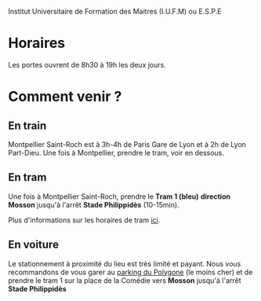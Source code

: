 Institut Universitaire de Formation des Maitres (I.U.F.M)
ou E.S.P.E

# Horaires

Les portes ouvrent de 8h30 à 19h les deux jours.
 
# Comment venir ?

## En train
Montpellier Saint-Roch est à 3h-4h de Paris Gare de Lyon et à 2h de Lyon Part-Dieu. 
Une fois à Montpellier, prendre le tram, voir en dessous. 

## En tram
Une fois à Montpellier Saint-Roch, prendre le **Tram 1 (bleu)** **direction Mosson** jusqu'à l'arrêt **Stade Philippidès** (10-15min). 

Plus d'informations sur les horaires de tram [ici](http://www.tam-voyages.com/ri/?rub_code=4&laction=synthese&comDep=34172&pointDep=5472%24Gare+Saint%2DRoch%244%2434172&numDep=0&comArr=34172&pointArr=5660%24Stade+Philippid%C3%A8s%244%2434172&numArr=0&laDate=28%2F06%2F2018&walkDistance=2000&noscript=0&laMinute=30&critereRI=1&keywordsDep=Gare+Saint%2DRoch+%28Arr%C3%AAt%29+%2D+MONTPELLIER&keywordsArr=Stade+Philippid%C3%A8s+%28Arr%C3%AAt%29+%2D+MONTPELLIER&bikeDistance=10&typeDate=65&lHeure=08&carDistance=20&search=Lancer+la+recherche). 

## En voiture

Le stationnement à proximité du lieu est très limité et payant. Nous vous recommandons de vous garer au [parking du Polygone](https://www.google.fr/maps/place/Parking+du+Polygone/@43.6104097,3.8824864,17.19z/data=!4m8!1m2!2m1!1sparking!3m4!1s0x0:0x535090b4479dd99b!8m2!3d43.6097562!4d3.8856391) (le moins cher) et de prendre le tram 1 sur la place de la Comédie vers **Mosson** jusqu'à l'arrêt **Stade Philippidès**